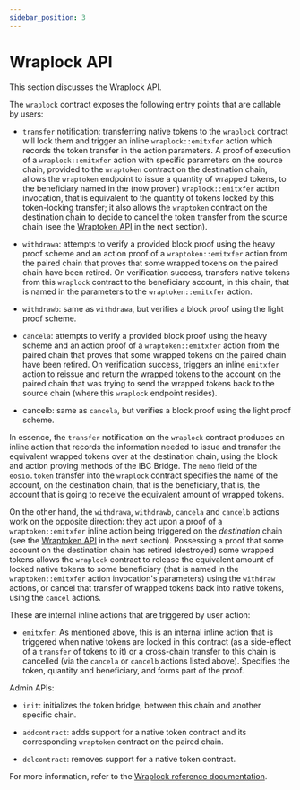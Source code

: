 ```yaml
---
sidebar_position: 3
---
```


# Wraplock API

This section discusses the Wraplock API.

The `wraplock` contract exposes the following entry points that are callable by users:

* `transfer` notification: transferring native tokens to the `wraplock` contract will lock them and trigger an inline `wraplock::emitxfer` action which records the token transfer in the action parameters. A proof of execution of a `wraplock::emitxfer` action with specific parameters on the source chain, provided to the `wraptoken` contract on the destination chain, allows the `wraptoken` endpoint to issue a quantity of wrapped tokens, to the beneficiary named in the (now proven) `wraplock::emitxfer` action invocation, that is equivalent to the quantity of tokens locked by this token-locking transfer; it also allows the `wraptoken` contract on the destination chain to decide to cancel the token transfer from the source chain (see the [Wraptoken API](/token/wraptokenapi.md) in the next section).

* `withdrawa`: attempts to verify a provided block proof using the heavy proof scheme and an action proof of a `wraptoken::emitxfer` action from the paired chain that proves that some wrapped tokens on the paired chain have been retired. On verification success, transfers native tokens from this `wraplock` contract to the beneficiary account, in this chain, that is named in the parameters to the `wraptoken::emitxfer` action.

* `withdrawb`: same as `withdrawa`, but verifies a block proof using the light proof scheme.

* `cancela`: attempts to verify a provided block proof using the heavy scheme and an action proof of a `wraptoken::emitxfer` action from the paired chain that proves that some wrapped tokens on the paired chain have been retired. On verification success, triggers an inline `emitxfer` action to reissue and return the wrapped tokens to the account on the paired chain that was trying to send the wrapped tokens back to the source chain (where this `wraplock` endpoint resides).

* cancelb: same as `cancela`, but verifies a block proof using the light proof scheme.

In essence, the `transfer` notification on the `wraplock` contract produces an inline action that records the information needed to issue and transfer the equivalent wrapped tokens over at the destination chain, using the block and action proving methods of the IBC Bridge. The `memo` field of the `eosio.token` transfer into the `wraplock` contract specifies the name of the account, on the destination chain, that is the beneficiary, that is, the account that is going to receive the equivalent amount of wrapped tokens. 

On the other hand, the `withdrawa`, `withdrawb`, `cancela` and `cancelb` actions work on the opposite direction: they act upon a proof of a `wraptoken::emitxfer` inline action being triggered on the _destination_ chain (see the [Wraptoken API](/token/wraptokenapi.md) in the next section). Possessing a proof that some account on the destination chain has retired (destroyed) some wrapped tokens allows the `wraplock` contract to release the equivalent amount of locked native tokens to some beneficiary (that is named in the `wraptoken::emitxfer` action invocation's parameters) using the `withdraw` actions, or cancel that transfer of wrapped tokens back into native tokens, using the `cancel` actions.

These are internal inline actions that are triggered by user action:

* `emitxfer`: As mentioned above, this is an internal inline action that is triggered when native tokens are locked in this contract (as a side-effect of a `transfer` of tokens to it) or a cross-chain transfer to this chain is cancelled (via the `cancela` or `cancelb` actions listed above). Specifies the token, quantity and beneficiary, and forms part of the proof.

Admin APIs:

* `init`: initializes the token bridge, between this chain and another specific chain.

* `addcontract`: adds support for a native token contract and its corresponding `wraptoken` contract on the paired chain.

* `delcontract`: removes support for a native token contract.

For more information, refer to the [Wraplock reference documentation](/contracts/wraplock.md).